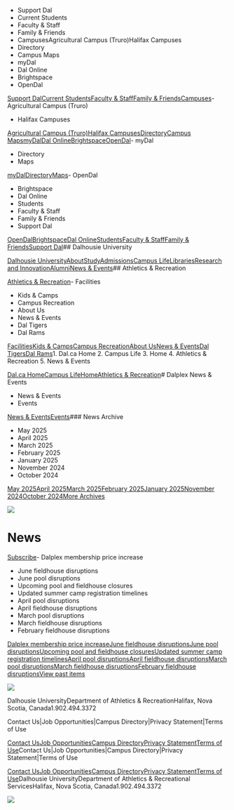- Support Dal
- Current Students
- Faculty & Staff
- Family & Friends
- CampusesAgricultural Campus (Truro)Halifax Campuses
- Directory
- Campus Maps
- myDal
- Dal Online
- Brightspace
- OpenDal

[Support Dal](https://alumniapps2.dal.ca/giving/index)[Current Students](https://www.dal.ca/information-current-students.html)[Faculty & Staff](https://www.dal.ca/information-faculty-staff.html)[Family & Friends](https://www.dal.ca/parents-and-families.html)[Campuses](#)- Agricultural Campus (Truro)
- Halifax Campuses

[Agricultural Campus (Truro)](https://www.dal.ca/about/campus-locations/truro-bible-hill.html)[Halifax Campuses](https://www.dal.ca/about/campus-locations/halifax.html)[Directory](https://directory.dal.ca/)[Campus Maps](https://campusmap.dal.ca/)[myDal](https://my.dal.ca)[Dal Online](https://dalonline.dal.ca)[Brightspace](https://www.dal.ca/brightspace)[OpenDal](https://registeratcontinuingeducation.dal.ca/)- myDal
- Directory
- Maps

[myDal](https://my.dal.ca)[Directory](https://directory.dal.ca/)[Maps](https://campusmap.dal.ca/)- OpenDal
- Brightspace
- Dal Online
- Students
- Faculty & Staff
- Family & Friends
- Support Dal

[OpenDal](https://registeratcontinuingeducation.dal.ca/)[Brightspace](https://www.dal.ca/brightspace)[Dal Online](https://dalonline.dal.ca)[Students](https://www.dal.ca/information-current-students.html)[Faculty & Staff](https://www.dal.ca/information-faculty-staff.html)[Family & Friends](https://www.dal.ca/parents-and-families.html)[Support Dal](https://alumniapps2.dal.ca/giving/index)## Dalhousie University

[Dalhousie University](https://www.dal.ca/)[About](https://www.dal.ca/about.html)[Study](https://www.dal.ca/study.html)[Admissions](https://www.dal.ca/admissions.html)[Campus Life](https://www.dal.ca/campus_life.html)[Libraries](https://www.dal.ca/libraries.html)[Research and Innovation](https://www.dal.ca/research-and-innovation.html)[Alumni](https://www.dal.ca/alumni.html)[News & Events](https://www.dal.ca/news.html)## Athletics & Recreation

[Athletics & Recreation](https://athletics.dal.ca/)- Facilities
- Kids & Camps
- Campus Recreation
- About Us
- News & Events
- Dal Tigers
- Dal Rams

[Facilities](https://athletics.dal.ca/facilities.html)[Kids & Camps](https://athletics.dal.ca/kids-and-camps.html)[Campus Recreation](https://athletics.dal.ca/campus-recreation.html)[About Us](https://athletics.dal.ca/about-us.html)[News & Events](https://athletics.dal.ca/dalplex_news_events.html)[Dal Tigers](https://athletics.dal.ca/dalhousie_tigers.html)[Dal Rams](https://athletics.dal.ca/rams.html)1. Dal.ca Home
2. Campus Life
3. Home
4. Athletics & Recreation
5. News & Events

[Dal.ca Home](https://www.dal.ca/)[Campus Life](https://www.dal.ca/campus_life.html)[Home](https://athletics.dal.ca/)[Athletics & Recreation](https://athletics.dal.ca/)# Dalplex News & Events

- News & Events
- Events

[News & Events](https://athletics.dal.ca/dalplex_news_events.html)[Events](https://athletics.dal.ca/dalplex_news_events/events.html)### News Archive

- May 2025
- April 2025
- March 2025
- February 2025
- January 2025
- November 2024
- October 2024

[May 2025](/dalplex_news_events/2025/05.html)[April 2025](/dalplex_news_events/2025/04.html)[March 2025](/dalplex_news_events/2025/03.html)[February 2025](/dalplex_news_events/2025/02.html)[January 2025](/dalplex_news_events/2025/01.html)[November 2024](/dalplex_news_events/2024/11.html)[October 2024](/dalplex_news_events/2024/10.html)[More Archives](/dalplex_news_events/2025.html)

![](https://cdn.dal.ca/content/dam/dalhousie/images/athletics/facilities/facilitybanner.jpg.lt_997c76452ca9b10a36bf386bceed59fa.res/facilitybanner.jpg)

# News

[Subscribe](https://athletics.dal.ca/dalplex_news_events/_jcr_content/contentPar/newslisting.rss.html)- Dalplex membership price increase
- June fieldhouse disruptions
- June pool disruptions
- Upcoming pool and fieldhouse closures
- Updated summer camp registration timelines
- April pool disruptions
- April fieldhouse disruptions
- March pool disruptions
- March fieldhouse disruptions
- February fieldhouse disruptions

[Dalplex membership price increase](https://athletics.dal.ca/dalplex_news_events/2025/05/22/dalplex_membership_price_increase.html)[June fieldhouse disruptions](https://athletics.dal.ca/dalplex_news_events/2025/05/21/june_fieldhouse_disruptions.html)[June pool disruptions](https://athletics.dal.ca/dalplex_news_events/2025/05/21/june_pool_disruptions.html)[Upcoming pool and fieldhouse closures](https://athletics.dal.ca/dalplex_news_events/2025/04/21/upcoming_pool_and_fieldhouse_closures.html)[Updated summer camp registration timelines](https://athletics.dal.ca/dalplex_news_events/2025/04/08/updated_summer_camp_registration_timelines.html)[April pool disruptions](https://athletics.dal.ca/dalplex_news_events/2025/03/24/april_pool_disruptions.html)[April fieldhouse disruptions](https://athletics.dal.ca/dalplex_news_events/2025/03/24/april_fieldhouse_disruptions.html)[March pool disruptions](https://athletics.dal.ca/dalplex_news_events/2025/02/26/march_pool_disruptions.html)[March fieldhouse disruptions](https://athletics.dal.ca/dalplex_news_events/2025/02/26/march_fieldhouse_disruptions.html)[February fieldhouse disruptions](https://athletics.dal.ca/dalplex_news_events/2025/02/03/february_fieldhouse_disruptions.html)[View past items](/dalplex_news_events/2025.html)

![](https://cdn.dal.ca/content/dam/dalhousie/images/athletics/footer/athletics_footer.jpg.lt_d2a820b008e61f620a14b92c8b9b103d.res/athletics_footer.jpg)

Dalhousie UniversityDepartment of Athletics & RecreationHalifax, Nova Scotia, Canada1.902.494.3372

Contact Us|Job Opportunities|Campus Directory|Privacy Statement|Terms of Use

[Contact Us](/about-us/dalplex_contact_us.html)[Job Opportunities](/about-us/job_opportunities.html)[Campus Directory](http://directory.dal.ca)[Privacy Statement](https://www.dal.ca/privacy_statement.html)[Terms of Use](https://www.dal.ca/terms_of_use.html)Contact Us|Job Opportunities|Campus Directory|Privacy Statement|Terms of Use

[Contact Us](/about-us/dalplex_contact_us.html)[Job Opportunities](/about-us/job_opportunities.html)[Campus Directory](http://directory.dal.ca)[Privacy Statement](https://www.dal.ca/privacy_statement.html)[Terms of Use](https://www.dal.ca/terms_of_use.html)Dalhousie UniversityDepartment of Athletics & Recreational ServicesHalifax, Nova Scotia, Canada1.902.494.3372

[](//www.dal.ca/contact_us.html)[](//www.dal.ca/contact_us.html)![](//googleads.g.doubleclick.net/pagead/viewthroughconversion/1027188514/?value=0&label=Ceo_CMqN_wUQos7m6QM&guid=ON&script=0)

